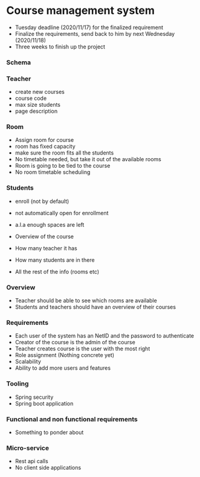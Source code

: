 # Course management system

- Tuesday deadline (2020/11/17) for the finalized requirement
- Finalize the requirements, send back to him by next Wednesday (2020/11/18)
- Three weeks to finish up the project

### Schema



### Teacher
- create new courses
- course code
- max size students
- page description

### Room
- Assign room for course
- room has fixed capacity
- make sure the room fits all the students
- No timetable needed, but take it out of the available rooms
- Room is going to be tied to the course
- No room timetable scheduling

### Students
- enroll (not by default)
- not automatically open for enrollment
- a.l.a enough spaces are left

- Overview of the course
- How many teacher it has
- How many students are in there
- All the rest of the info (rooms etc)

### Overview
- Teacher should be able to see which rooms are available
- Students and teachers should have an overview of their courses

### Requirements
- Each user of the system has an NetID and the password to authenticate
- Creator of the course is the admin of the course
- Teacher creates course is the user with the most right
- Role assignment (Nothing concrete yet)
- Scalability
- Ability to add more users and features

### Tooling
- Spring security
- Spring boot application

### Functional and non functional requirements
- Something to ponder about

### Micro-service
- Rest api calls
- No client side applications
